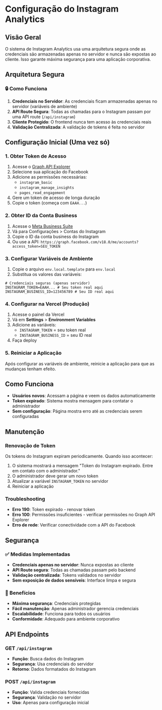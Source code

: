 # Configuração do Instagram Analytics

## Visão Geral

O sistema de Instagram Analytics usa uma arquitetura segura onde as credenciais são armazenadas apenas no servidor e nunca são expostas ao cliente. Isso garante máxima segurança para uma aplicação corporativa.

## Arquitetura Segura

### 🔒 Como Funciona
1. **Credenciais no Servidor**: As credenciais ficam armazenadas apenas no servidor (variáveis de ambiente)
2. **API Route Segura**: Todas as chamadas para o Instagram passam por uma API route (`/api/instagram`)
3. **Cliente Protegido**: O frontend nunca tem acesso às credenciais reais
4. **Validação Centralizada**: A validação de tokens é feita no servidor

## Configuração Inicial (Uma vez só)

### 1. Obter Token de Acesso

1. Acesse o [Graph API Explorer](https://developers.facebook.com/tools/explorer/)
2. Selecione sua aplicação do Facebook
3. Adicione as permissões necessárias:
   - `instagram_basic`
   - `instagram_manage_insights`
   - `pages_read_engagement`
4. Gere um token de acesso de longa duração
5. Copie o token (começa com `EAAH...`)

### 2. Obter ID da Conta Business

1. Acesse o [Meta Business Suite](https://business.facebook.com/)
2. Vá para Configurações > Contas do Instagram
3. Copie o ID da conta business do Instagram
4. Ou use a API: `https://graph.facebook.com/v18.0/me/accounts?access_token=SEU_TOKEN`

### 3. Configurar Variáveis de Ambiente

1. Copie o arquivo `env.local.template` para `env.local`
2. Substitua os valores das variáveis:

```env
# Credenciais seguras (apenas servidor)
INSTAGRAM_TOKEN=EAAH... # Seu token real aqui
INSTAGRAM_BUSINESS_ID=123456789 # Seu ID real aqui
```

### 4. Configurar na Vercel (Produção)

1. Acesse o painel da Vercel
2. Vá em **Settings** > **Environment Variables**
3. Adicione as variáveis:
   - `INSTAGRAM_TOKEN` = seu token real
   - `INSTAGRAM_BUSINESS_ID` = seu ID real
4. Faça deploy

### 5. Reiniciar a Aplicação

Após configurar as variáveis de ambiente, reinicie a aplicação para que as mudanças tenham efeito.

## Como Funciona

- **Usuários novos**: Acessam a página e veem os dados automaticamente
- **Token expirado**: Sistema mostra mensagem para contatar o administrador
- **Sem configuração**: Página mostra erro até as credenciais serem configuradas

## Manutenção

### Renovação de Token

Os tokens do Instagram expiram periodicamente. Quando isso acontecer:

1. O sistema mostrará a mensagem "Token do Instagram expirado. Entre em contato com o administrador."
2. O administrador deve gerar um novo token
3. Atualizar a variável `INSTAGRAM_TOKEN` no servidor
4. Reiniciar a aplicação

### Troubleshooting

- **Erro 190**: Token expirado - renovar token
- **Erro 100**: Permissões insuficientes - verificar permissões no Graph API Explorer
- **Erro de rede**: Verificar conectividade com a API do Facebook

## Segurança

### ✅ Medidas Implementadas
- **Credenciais apenas no servidor**: Nunca expostas ao cliente
- **API Route segura**: Todas as chamadas passam pelo backend
- **Validação centralizada**: Tokens validados no servidor
- **Sem exposição de dados sensíveis**: Interface limpa e segura

### 🔐 Benefícios
- **Máxima segurança**: Credenciais protegidas
- **Fácil manutenção**: Apenas administrador gerencia credenciais
- **Escalabilidade**: Funciona para todos os usuários
- **Conformidade**: Adequado para ambiente corporativo

## API Endpoints

### GET `/api/instagram`
- **Função**: Busca dados do Instagram
- **Segurança**: Usa credenciais do servidor
- **Retorno**: Dados formatados do Instagram

### POST `/api/instagram`
- **Função**: Valida credenciais fornecidas
- **Segurança**: Validação no servidor
- **Uso**: Apenas para configuração inicial 